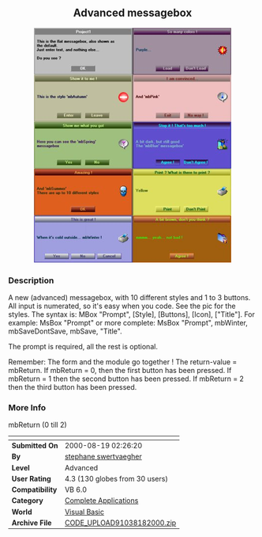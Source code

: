 ﻿<div align="center">

## Advanced messagebox

<img src="PIC20008182052198886.jpg">
</div>

### Description

A new (advanced) messagebox, with 10 different styles and 1 to 3 buttons. All input is numerated, so it's easy when you code. See the pic for the styles. The syntax is: MBox "Prompt", [Style], [Buttons], [Icon], ["Title"]. For example: MsBox "Prompt" or more complete: MsBox "Prompt", mbWinter, mbSaveDontSave, mbSave, "Title".

The prompt is required, all the rest is optional.

Remember: The form and the module go together ! The return-value = mbReturn. If mbReturn = 0, then the first button has been pressed. If mbReturn = 1 then the second button has been pressed. If mbReturn = 2 then the third button has been pressed.
 
### More Info
 
mbReturn (0 till 2)


<span>             |<span>
---                |---
**Submitted On**   |2000-08-19 02:26:20
**By**             |[stephane swertvaegher](https://github.com/Planet-Source-Code/PSCIndex/blob/master/ByAuthor/stephane-swertvaegher.md)
**Level**          |Advanced
**User Rating**    |4.3 (130 globes from 30 users)
**Compatibility**  |VB 6\.0
**Category**       |[Complete Applications](https://github.com/Planet-Source-Code/PSCIndex/blob/master/ByCategory/complete-applications__1-27.md)
**World**          |[Visual Basic](https://github.com/Planet-Source-Code/PSCIndex/blob/master/ByWorld/visual-basic.md)
**Archive File**   |[CODE\_UPLOAD91038182000\.zip](https://github.com/Planet-Source-Code/stephane-swertvaegher-advanced-messagebox__1-10805/archive/master.zip)








